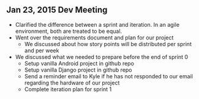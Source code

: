 Jan 23, 2015 Dev Meeting
---------------------------
* Clarified the difference between a sprint and iteration. In an agile environment, both are treated to be equal.
* Went over the requirements document and plan for our project
    * We discussed about how story points will be distributed per sprint and per week
* We discussed what we needed to prepare before the end of sprint 0
    * Setup vanilla Android project in github repo
    * Setup vanilla Django project in github repo
    * Send a reminder email to Kyle if he has not responded to our email regarding the hardware of our project
    * Complete iteration plan for sprint 1
    